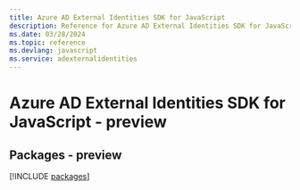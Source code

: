 ```yaml
---
title: Azure AD External Identities SDK for JavaScript
description: Reference for Azure AD External Identities SDK for JavaScript
ms.date: 03/28/2024
ms.topic: reference
ms.devlang: javascript
ms.service: adexternalidentities
---
```

# Azure AD External Identities SDK for JavaScript - preview
## Packages - preview
[!INCLUDE [packages](ad-external-identities-index.md)]